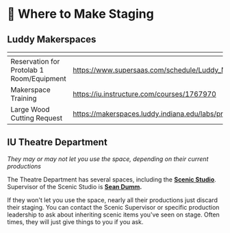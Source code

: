 # 🔨 Where to Make Staging

## Luddy Makerspaces

<table data-view="cards"><thead><tr><th></th><th data-type="content-ref"></th></tr></thead><tbody><tr><td>Reservation for Protolab 1 Room/Equipment </td><td><a href="https://www.supersaas.com/schedule/Luddy_Makerspaces/Protolab">https://www.supersaas.com/schedule/Luddy_Makerspaces/Protolab</a></td></tr><tr><td>Makerspace Training</td><td><a href="https://iu.instructure.com/courses/1767970">https://iu.instructure.com/courses/1767970</a></td></tr><tr><td>Large Wood Cutting Request</td><td><a href="https://makerspaces.luddy.indiana.edu/labs/protolab_2.html">https://makerspaces.luddy.indiana.edu/labs/protolab_2.html</a></td></tr></tbody></table>

## IU Theatre Department

_They may or may not let you use the space, depending on their current productions_

The Theatre Department has several spaces, including the [**Scenic Studio**](https://theatre.indiana.edu/research-creative-activity/facilities-resources/production-spaces/scenic-studio.html). Supervisor of the Scenic Studio is [**Sean Dumm**](https://theatre.indiana.edu/about/faculty/dumm-sean.html)**.**

If they won't let you use the space, nearly all their productions just discard their staging. You can contact the Scenic Supervisor or specific production leadership to ask about inheriting scenic items you've seen on stage. Often times, they will just give things to you if you ask.

